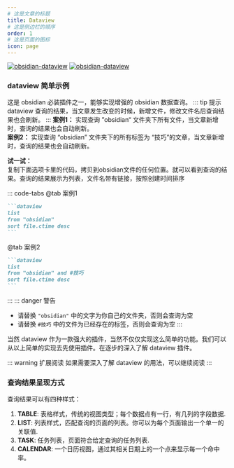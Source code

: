 ```yaml
---
# 这是文章的标题
title: Dataview
# 这是侧边栏的顺序
order: 1
# 这是页面的图标
icon: page
---
```

 [![obsidian-dataview](https://img.shields.io/github/stars/blacksmithgu/obsidian-dataview?style=social)](https://github.com/blacksmithgu/obsidian-dataview)  [![obsidian-dataview](https://img.shields.io/github/last-commit/blacksmithgu/obsidian-dataview)](https://github.com/blacksmithgu/obsidian-dataview)
### dataview 简单示例
这是 obsidian 必装插件之一，能够实现增强的 obsidian 数据查询。
::: tip 提示
dataview 查询的结果，当文章发生改变的时候，新增文件，修改文件名后查询结果也会刷新。
:::
**案例1：**
实现查询 ”obsidian“ 文件夹下所有文件，当文章新增时，查询的结果也会自动刷新。  
**案例2：**
实现查询 “obsidian” 文件夹下的所有标签为 “技巧”的文章，当文章新增时，查询的结果也会自动刷新。

**试一试：**  
复制下面选项卡里的代码，拷贝到obsidian文件的任何位置。就可以看到查询的结果。查询的结果展示为列表，文件名带有链接，按照创建时间排序

::: code-tabs
@tab 案例1
````markdown
```dataview
list
from "obsidian"
sort file.ctime desc
```
````
@tab 案例2
````markdown
```dataview
list
from "obsidian" and #技巧
sort file.ctime desc
```
````
:::
::: danger 警告
- 请替换 `"obsidian"` 中的文字为你自己的文件夹，否则会查询为空
- 请替换 `#技巧` 中的文件为已经存在的标签，否则会查询为空
:::


当然 dataview 作为一款强大的插件，当然不仅仅实现这么简单的功能。我们可以从以上简单的实现去先使用插件。在逐步的深入了解 dataview 插件。

::: warning 扩展阅读
如果需要深入了解 dataview 的用法，可以继续阅读
:::

### 查询结果呈现方式
查询结果可以有四种样式：
 1. **TABLE**: 表格样式，传统的视图类型；每个数据点有一行，有几列的字段数据.
 2. **LIST**: 列表样式，匹配查询的页面的列表。你可以为每个页面输出一个单一的关联值.
 3. **TASK**: 任务列表，页面符合给定查询的任务列表.
 4. **CALENDAR**: 一个日历视图，通过其相关日期上的一个点来显示每一个命中率。